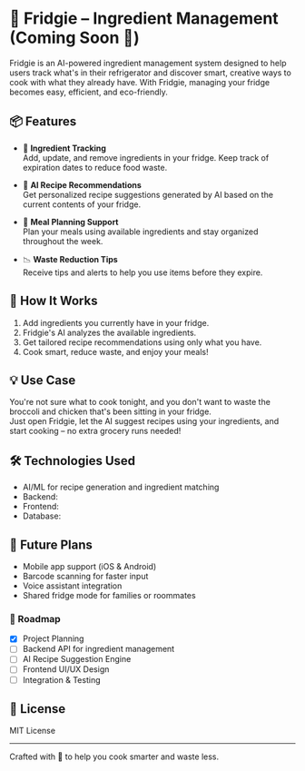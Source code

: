 # 🧊 Fridgie – Ingredient Management (Coming Soon 🚧)

Fridgie is an AI-powered ingredient management system designed to help users track what's in their refrigerator and discover smart, creative ways to cook with what they already have. With Fridgie, managing your fridge becomes easy, efficient, and eco-friendly.

## 📦 Features

- 📝 **Ingredient Tracking**  
  Add, update, and remove ingredients in your fridge. Keep track of expiration dates to reduce food waste.

- 🤖 **AI Recipe Recommendations**  
  Get personalized recipe suggestions generated by AI based on the current contents of your fridge.

- 📅 **Meal Planning Support**  
  Plan your meals using available ingredients and stay organized throughout the week.

- 📉 **Waste Reduction Tips**  
  Receive tips and alerts to help you use items before they expire.

## 🚀 How It Works

1. Add ingredients you currently have in your fridge.
2. Fridgie's AI analyzes the available ingredients.
3. Get tailored recipe recommendations using only what you have.
4. Cook smart, reduce waste, and enjoy your meals!

## 💡 Use Case

You're not sure what to cook tonight, and you don't want to waste the broccoli and chicken that's been sitting in your fridge.  
Just open Fridgie, let the AI suggest recipes using your ingredients, and start cooking – no extra grocery runs needed!

## 🛠️ Technologies Used

- AI/ML for recipe generation and ingredient matching  
- Backend: 
- Frontend: 
- Database: 

## 📱 Future Plans

- Mobile app support (iOS & Android)  
- Barcode scanning for faster input  
- Voice assistant integration  
- Shared fridge mode for families or roommates

### 📅 Roadmap
- [x] Project Planning  
- [ ] Backend API for ingredient management  
- [ ] AI Recipe Suggestion Engine  
- [ ] Frontend UI/UX Design  
- [ ] Integration & Testing 

## 📄 License

MIT License

---

Crafted with 💙 to help you cook smarter and waste less.
